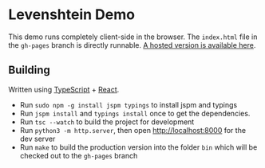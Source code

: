 # Levenshtein Demo

This demo runs completely client-side in the browser. The `index.html` file in the `gh-pages` branch is directly runnable. [A hosted version is available here](https://phiresky.github.io/levenshtein-demo/).


## Building

Written using [TypeScript](http://www.typescriptlang.org/) + [React](https://facebook.github.io/react/).

* Run `sudo npm -g install jspm typings` to install jspm and typings
* Run `jspm install` and `typings install` once to get the dependencies.
* Run `tsc --watch` to build the project for development
* Run `python3 -m http.server`, then open <http://localhost:8000> for the dev server
* Run `make` to build the production version into the folder `bin` which will be checked out to the `gh-pages` branch
